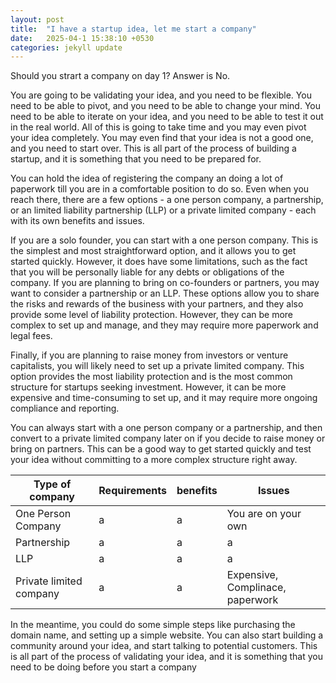 ```yaml
---
layout: post
title:  "I have a startup idea, let me start a company"
date:   2025-04-1 15:38:10 +0530
categories: jekyll update
---
```

Should you strart a company on day 1? Answer is No. 

You are going to be validating your idea, and you need to be flexible. You need to be able to pivot, and you need to be able to change your mind. You need to be able to iterate on your idea, and you need to be able to test it out in the real world. All of this is going to take time and you may even pivot your idea completely. You may even find that your idea is not a good one, and you need to start over. This is all part of the process of building a startup, and it is something that you need to be prepared for.

You can hold the idea of registering the company an doing a lot of paperwork till you are in a comfortable position to do so. Even when you reach there, there are a few options - a one person company, a partnership, or an limited liability partnership (LLP) or a private limited company - each with its own benefits and issues.

If you are a solo founder, you can start with a one person company. This is the simplest and most straightforward option, and it allows you to get started quickly. However, it does have some limitations, such as the fact that you will be personally liable for any debts or obligations of the company.
If you are planning to bring on co-founders or partners, you may want to consider a partnership or an LLP. These options allow you to share the risks and rewards of the business with your partners, and they also provide some level of liability protection. However, they can be more complex to set up and manage, and they may require more paperwork and legal fees.

Finally, if you are planning to raise money from investors or venture capitalists, you will likely need to set up a private limited company. This option provides the most liability protection and is the most common structure for startups seeking investment. However, it can be more expensive and time-consuming to set up, and it may require more ongoing compliance and reporting.

You can always start with a one person company or a partnership, and then convert to a private limited company later on if you decide to raise money or bring on partners. This can be a good way to get started quickly and test your idea without committing to a more complex structure right away.

| Type of company         | Requirements | benefits | Issues                           |
| ----------------------- | ------------ | -------- | -------------------------------- |
| One Person Company      | a            | a        | You are on your own              |
| Partnership             | a            | a        | a                                |
| LLP                     | a            | a        | a                                |
| Private limited company | a            | a        | Expensive, Complinace, paperwork |


In the meantime, you could do some simple steps like purchasing the domain name, and setting up a simple website. You can also start building a community around your idea, and start talking to potential customers. This is all part of the process of validating your idea, and it is something that you need to be doing before you start a company